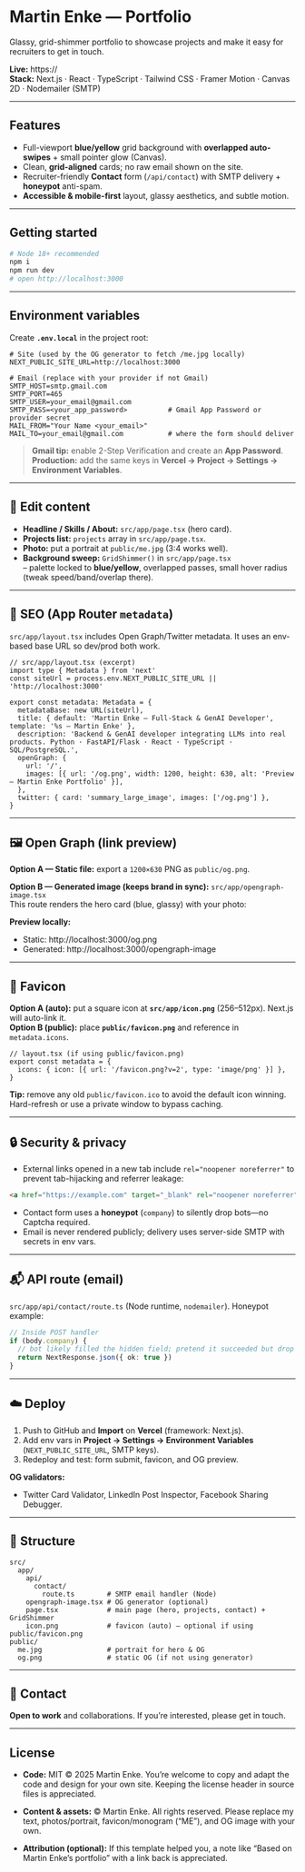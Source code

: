 # Martin Enke — Portfolio

Glassy, grid-shimmer portfolio to showcase projects and make it easy for recruiters to get in touch.

**Live:** https://<your-vercel-url>  
**Stack:** Next.js · React · TypeScript · Tailwind CSS · Framer Motion · Canvas 2D · Nodemailer (SMTP)

---

## Features
- Full-viewport **blue/yellow** grid background with **overlapped auto-swipes** + small pointer glow (Canvas).
- Clean, **grid-aligned** cards; no raw email shown on the site.
- Recruiter-friendly **Contact** form (`/api/contact`) with SMTP delivery + **honeypot** anti-spam.
- **Accessible & mobile-first** layout, glassy aesthetics, and subtle motion.

---

## Getting started
```bash
# Node 18+ recommended
npm i
npm run dev
# open http://localhost:3000
```

---

## Environment variables
Create **`.env.local`** in the project root:

```
# Site (used by the OG generator to fetch /me.jpg locally)
NEXT_PUBLIC_SITE_URL=http://localhost:3000

# Email (replace with your provider if not Gmail)
SMTP_HOST=smtp.gmail.com
SMTP_PORT=465
SMTP_USER=your_email@gmail.com
SMTP_PASS=<your_app_password>          # Gmail App Password or provider secret
MAIL_FROM="Your Name <your_email>"
MAIL_TO=your_email@gmail.com           # where the form should deliver
```

> **Gmail tip:** enable 2-Step Verification and create an **App Password**.  
> **Production:** add the same keys in **Vercel → Project → Settings → Environment Variables**.

---

## 🧩 Edit content
- **Headline / Skills / About:** `src/app/page.tsx` (hero card).
- **Projects list:** `projects` array in `src/app/page.tsx`.
- **Photo:** put a portrait at `public/me.jpg` (3:4 works well).
- **Background sweep:** `GridShimmer()` in `src/app/page.tsx`  
  – palette locked to **blue/yellow**, overlapped passes, small hover radius (tweak speed/band/overlap there).

---

## 🔎 SEO (App Router `metadata`)
`src/app/layout.tsx` includes Open Graph/Twitter metadata. It uses an env-based base URL so dev/prod both work.

```tsx
// src/app/layout.tsx (excerpt)
import type { Metadata } from 'next'
const siteUrl = process.env.NEXT_PUBLIC_SITE_URL || 'http://localhost:3000'

export const metadata: Metadata = {
  metadataBase: new URL(siteUrl),
  title: { default: 'Martin Enke — Full-Stack & GenAI Developer', template: '%s — Martin Enke' },
  description: 'Backend & GenAI developer integrating LLMs into real products. Python · FastAPI/Flask · React · TypeScript · SQL/PostgreSQL.',
  openGraph: {
    url: '/',
    images: [{ url: '/og.png', width: 1200, height: 630, alt: 'Preview — Martin Enke Portfolio' }],
  },
  twitter: { card: 'summary_large_image', images: ['/og.png'] },
}
```

---

## 🖼️ Open Graph (link preview)
**Option A — Static file:** export a `1200×630` PNG as `public/og.png`.

**Option B — Generated image (keeps brand in sync):** `src/app/opengraph-image.tsx`  
This route renders the hero card (blue, glassy) with your photo:



**Preview locally:**  
- Static: http://localhost:3000/og.png  
- Generated: http://localhost:3000/opengraph-image

---

## 🌟 Favicon
**Option A (auto):** put a square icon at **`src/app/icon.png`** (256–512px). Next.js will auto-link it.  
**Option B (public):** place **`public/favicon.png`** and reference in `metadata.icons`.

```tsx
// layout.tsx (if using public/favicon.png)
export const metadata = {
  icons: { icon: [{ url: '/favicon.png?v=2', type: 'image/png' }] },
}
```

**Tip:** remove any old `public/favicon.ico` to avoid the default icon winning. Hard-refresh or use a private window to bypass caching.

---

## 🔒 Security & privacy
- External links opened in a new tab include `rel="noopener noreferrer"` to prevent tab-hijacking and referrer leakage:
```html
<a href="https://example.com" target="_blank" rel="noopener noreferrer">Link</a>
```
- Contact form uses a **honeypot** (`company`) to silently drop bots—no Captcha required.
- Email is never rendered publicly; delivery uses server-side SMTP with secrets in env vars.

---

## 📬 API route (email)
`src/app/api/contact/route.ts` (Node runtime, `nodemailer`). Honeypot example:

```ts
// Inside POST handler
if (body.company) {
  // bot likely filled the hidden field; pretend it succeeded but drop it
  return NextResponse.json({ ok: true })
}
```

---

## ☁️ Deploy
1. Push to GitHub and **Import** on **Vercel** (framework: Next.js).
2. Add env vars in **Project → Settings → Environment Variables** (`NEXT_PUBLIC_SITE_URL`, SMTP keys).
3. Redeploy and test: form submit, favicon, and OG preview.

**OG validators:**  
- Twitter Card Validator, LinkedIn Post Inspector, Facebook Sharing Debugger.

---

## 📁 Structure
```
src/
  app/
    api/
      contact/
        route.ts        # SMTP email handler (Node)
    opengraph-image.tsx # OG generator (optional)
    page.tsx            # main page (hero, projects, contact) + GridShimmer
    icon.png            # favicon (auto) — optional if using public/favicon.png
public/
  me.jpg                # portrait for hero & OG
  og.png                # static OG (if not using generator)
```

---

## 🤝 Contact
**Open to work** and collaborations. If you’re interested, please get in touch.

---

## License

- **Code:** MIT © 2025 Martin Enke. You’re welcome to copy and adapt the code and design for your own site.
  Keeping the license header in source files is appreciated.

- **Content & assets:** © Martin Enke. All rights reserved.
  Please replace my text, photos/portrait, favicon/monogram (“ME”), and OG image with your own.

- **Attribution (optional):** If this template helped you, a note like
  “Based on Martin Enke’s portfolio” with a link back is appreciated.